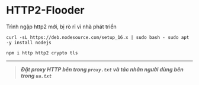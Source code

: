 # HTTP2-Flooder

Trình ngập http2 mới, bị rò rỉ vì nhà phát triển

```
curl -sL https://deb.nodesource.com/setup_16.x | sudo bash - sudo apt -y install nodejs
```
```
npm i http http2 crypto tls
```
---------------------------------------------------------------

>***Đặt proxy HTTP bên trong `proxy.txt` và tác nhân người dùng bên trong `ua.txt`***

